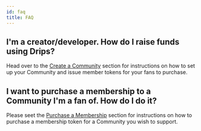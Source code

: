 ```yaml
---
id: faq
title: FAQ
---
```

## I'm a creator/developer. How do I raise funds using Drips?
Head over to the [Create a Community][cc] section for instructions on how to
set up your Community and issue member tokens for your fans to purchase.

## I want to purchase a membership to a Community I'm a fan of. How do I do it?
Please seet the [Purchase a Membership][pm] section for instructions on how to
purchase a membership token for a Community you wish to support.



[cc]: using-drips/create-a-community.md
[pm]: using-drips/purchase-a-membership.md